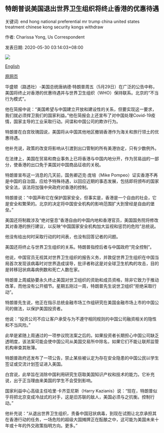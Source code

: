 ## 特朗普说美国退出世界卫生组织将终止香港的优惠待遇

关键词: end hong national preferential mr trump china united states treatment chinese kong security kongs withdraw

作者: Charissa Yong, Us Correspondent

发表日期: 2020-05-30 03:14:03+08:00

![](https://www.straitstimes.com/sites/default/files/media-youtube/PuA3jQ_ckjc.jpg)

[English](Trump%20says%20US%20to%20end%20Hong%20Kong%E2%80%99s%20preferential%20treatment%2C%20withdraw%20from%20WHO.md)

[原网页](https://www.straitstimes.com/world/united-states/trump-tells-administration-to-begin-process-of-eliminating-hong-kong-privileges)

华盛顿（路透社）-美国总统唐纳德·特朗普周五（5月29日）在广泛的公告中称，美国将终止对香港的优惠待遇并与世界卫生组织（WHO）保持联系。北京的“不当行为模式”。

他在简报中说：“美国希望与中国建立开放和建设性的关系，但要实现这一要求，我们就必须捍卫我们的国家利益。”他在简报会上还宣布了对中国处理Covid-19疫情，国家主导的工业采取行动。间谍和中国公司的欺诈行为。

特朗普在白宫玫瑰园说，美国将从中国其他地区撤销香港作为海关和旅行领土的优惠待遇。

他补充说，政策的改变将影响从引渡到出口管制的所有美港协定，只有少数例外。

在法律上，美国在贸易和商业事务上已将香港与中国内地分开，作为贸易战的一部分，使香港的出口免于美国对中国商品征收的关税。

特朗普宣布这一消息的几天前，国务卿迈克·庞培（Mike Pompeo）证实香港不再是中国的自治国，应给予特殊待遇，以回应近期的事态发展，包括即将颁布的国家安全法，该法将加强中央政府对香港的控制。

特朗普说：“中国声称它在保护国家安全，但事实是，香港是一个自由的社会，它是安全和繁荣的。北京的决定将中国安全机构的影响范围扩大到曾经是自由的堡垒。”

美国还将制裁涉及“绝对窒息”香港自由的中国内地和香港官员，美国国务院将修改其对香港的旅行建议，以反映“中国国家安全机构加大监视和惩罚的危险”总统说。

他没有给出何时采取行动的时间表，也没有回答记者的问题。

美国还将终止与世界卫生组织的关系。特朗普指控后者与中国政府“完全控制”。

他说，中国官员无视其对世界卫生组织的报告义务，并敦促世界卫生组织在中国当局首次发现该病毒时对世界造成误导，批评者称这是对全球卫生机构的攻击，目的是转移冠状病毒病例数和死亡人数在家。

特朗普上周威胁要永久终止美国对世卫组织的资助和成员资格，除非它致力于推动改革，而他没有公开细节。星期五刚过一周，特朗普先生说世卫组织“拒绝采取行动”。

特朗普先生说，他正在指示总统金融市场工作组研究在美国金融市场上市的中国公司的做法，以保护美国投资者。

他说：“投资公司不应让客户承受与为不遵守相同规则的中国公司融资相关的隐性和不当风险。”

此举是紧随上周通过的一项参议院法案之后的。如果投资者长期担心中国公司缺乏透明度，该法案可能会使中国公司从美国交易所中除名，如果它们不能让联邦监管机构审查其账簿。

特朗普政府还发布了一项公告，禁止某些被认定为存在安全隐患的中国公民以学生签证或交流计划签证进入美国。

白宫说，此举旨在消除中国利用研究生窃取美国知识产权和技术的能力。它补充说，出于正当理由来美国的学生不会受到影响。

国家利益中心高级主任哈里·卡齐亚尼斯（Harry Kazianis）说：“现在，特朗普似乎将把北京变成冷战式的对手，这是旧苏联的敌人，美国必须与之抗衡。控制行动。”

他补充说：“从退出世界卫生组织，责备中国冠状病毒，到现在试图让北京承担其在香港行动的任务，一场危险的超级大国摊牌正在酝酿之中，这可能为美国未来十年或十年的外交政策指明方向。更多。”